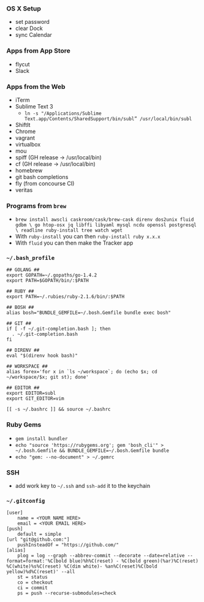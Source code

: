 ### OS X Setup
* set password
* clear Dock
* sync Calendar

### Apps from App Store
* flycut
* Slack

### Apps from the Web
* iTerm
* Sublime Text 3
	* `ln -s "/Applications/Sublime Text.app/Contents/SharedSupport/bin/subl” /usr/local/bin/subl`
* ShiftIt
* Chrome
* vagrant
* virtualbox
* mou
* spiff (GH release -> /usr/local/bin)
* cf (GH release -> /usr/local/bin)
* homebrew
* git bash completions
* fly (from concourse CI)
* veritas

### Programs from `brew`
* `brew install awscli caskroom/cask/brew-cask direnv dos2unix fluid gdbm \
				go htop-osx jq libffi libyaml mysql ncdu openssl postgresql \
				readline ruby-install tree watch wget`
* With `ruby-install` you can then `ruby-install ruby x.x.x`
* With `fluid` you can then make the Tracker app

### `~/.bash_profile`
```
## GOLANG ##
export GOPATH=~/.gopaths/go-1.4.2
export PATH=$GOPATH/bin/:$PATH

## RUBY ##
export PATH=~/.rubies/ruby-2.1.6/bin/:$PATH

## BOSH ##
alias bosh="BUNDLE_GEMFILE=~/.bosh.Gemfile bundle exec bosh"

## GIT ##
if [ -f ~/.git-completion.bash ]; then
  . ~/.git-completion.bash
fi

## DIRENV ##
eval "$(direnv hook bash)"

## WORKSPACE ##
alias forex='for x in `ls ~/workspace`; do (echo $x; cd ~/workspace/$x; git st); done'

## EDITOR ##
export EDITOR=subl
export GIT_EDITOR=vim

[[ -s ~/.bashrc ]] && source ~/.bashrc
```

### Ruby Gems
* `gem install bundler`
* `echo "source 'https://rubygems.org'; gem 'bosh_cli'" > ~/.bosh.Gemfile && BUNDLE_GEMFILE=~/.bosh.Gemfile bundle`
* `echo "gem: --no-document" > ~/.gemrc`

### SSH
* add work key to `~/.ssh` and `ssh-add` it to the keychain

### `~/.gitconfig`
```
[user]
	name = <YOUR NAME HERE>
	email = <YOUR EMAIL HERE>
[push]
	default = simple
[url "git@github.com:"]
	pushInsteadOf = "https://github.com/"
[alias]
	plog = log --graph --abbrev-commit --decorate --date=relative --format=format:'%C(bold blue)%h%C(reset) - %C(bold green)(%ar)%C(reset) %C(white)%s%C(reset) %C(dim white)- %an%C(reset)%C(bold yellow)%d%C(reset)' --all
	st = status
	co = checkout
	ci = commit
	ps = push --recurse-submodules=check
```